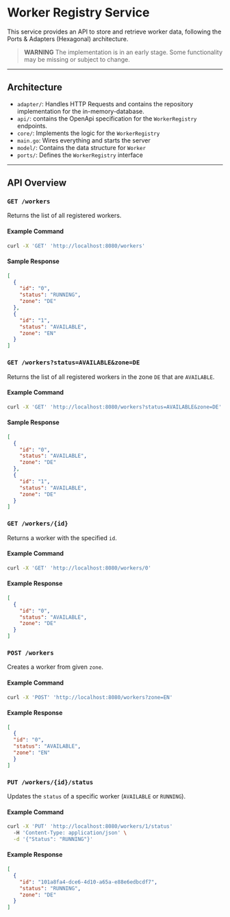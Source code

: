 # Worker Registry Service

This service provides an API to store and retrieve worker data, following the Ports & Adapters (Hexagonal) architecture.

> **WARNING**
> The implementation is in an early stage. Some functionality may be missing or subject to change.

---

## Architecture
- `adapter/`: Handles HTTP Requests and contains the repository implementation for the in-memory-database.
- `api/`: contains the OpenApi specification for the `WorkerRegistry` endpoints.
- `core/`: Implements the logic for the `WorkerRegistry`
- `main.go`: Wires everything and starts the server
- `model/`: Contains the data structure for `Worker`
- `ports/`: Defines the `WorkerRegistry` interface



---

## API Overview
### `GET /workers`

Returns the list of all registered workers.

#### Example Command

```bash
curl -X 'GET' 'http://localhost:8080/workers'
```
#### Sample Response

```json
[
  {
    "id": "0",
    "status": "RUNNING",
    "zone": "DE"
  },
  {
    "id": "1",
    "status": "AVAILABLE",
    "zone": "EN"
  }
]
```
### `GET /workers?status=AVAILABLE&zone=DE`

Returns the list of all registered workers in the zone `DE` that are `AVAILABLE`.

#### Example Command

```bash
curl -X 'GET' 'http://localhost:8080/workers?status=AVAILABLE&zone=DE'
```
#### Sample Response

```json
[
  {
    "id": "0",
    "status": "AVAILABLE",
    "zone": "DE"
  },
  {
    "id": "1",
    "status": "AVAILABLE",
    "zone": "DE"
  }
]
```

### `GET /workers/{id}`

Returns a worker with the specified `id`.

#### Example Command

```bash
curl -X 'GET' 'http://localhost:8080/workers/0'
```

#### Example Response

```json
[
  {
    "id": "0",
    "status": "AVAILABLE",
    "zone": "DE"
  }
]
```

### `POST /workers`

Creates a worker from given `zone`.

#### Example Command
```bash
curl -X 'POST' 'http://localhost:8080/workers?zone=EN'
```
#### Example Response
```json
[
  {
  "id": "0",
  "status": "AVAILABLE",
  "zone": "EN"
  }
]
```

### `PUT /workers/{id}/status`

Updates the `status` of a specific worker (`AVAILABLE` or `RUNNING`).

#### Example Command
```bash
curl -X 'PUT' 'http://localhost:8080/workers/1/status'
  -H 'Content-Type: application/json' \
  -d '{"Status": "RUNNING"}'
```
#### Example Response
```json
[
  {
    "id": "101a8fa4-dce6-4d10-a65a-e88e6edbcdf7",
    "status": "RUNNING",
    "zone": "DE"
  }
]
```

